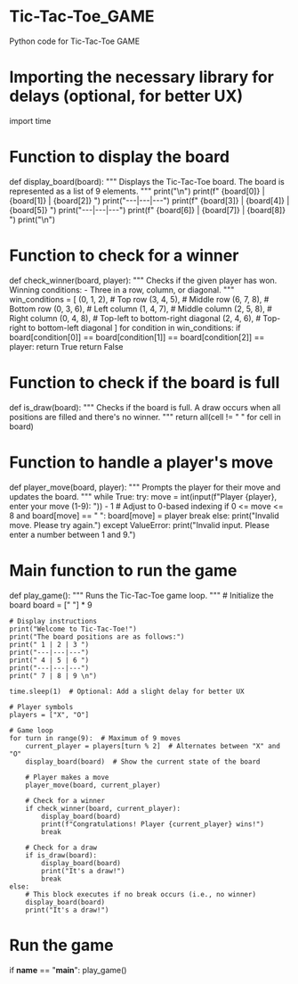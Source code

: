 
# Tic-Tac-Toe_GAME

Python code for Tic-Tac-Toe GAME
# Importing the necessary library for delays (optional, for better UX)
import time

# Function to display the board
def display_board(board):
    """
    Displays the Tic-Tac-Toe board.
    The board is represented as a list of 9 elements.
    """
    print("\n")
    print(f" {board[0]} | {board[1]} | {board[2]} ")
    print("---|---|---")
    print(f" {board[3]} | {board[4]} | {board[5]} ")
    print("---|---|---")
    print(f" {board[6]} | {board[7]} | {board[8]} ")
    print("\n")

# Function to check for a winner
def check_winner(board, player):
    """
    Checks if the given player has won.
    Winning conditions:
    - Three in a row, column, or diagonal.
    """
    win_conditions = [
        (0, 1, 2),  # Top row
        (3, 4, 5),  # Middle row
        (6, 7, 8),  # Bottom row
        (0, 3, 6),  # Left column
        (1, 4, 7),  # Middle column
        (2, 5, 8),  # Right column
        (0, 4, 8),  # Top-left to bottom-right diagonal
        (2, 4, 6),  # Top-right to bottom-left diagonal
    ]
    for condition in win_conditions:
        if board[condition[0]] == board[condition[1]] == board[condition[2]] == player:
            return True
    return False

# Function to check if the board is full
def is_draw(board):
    """
    Checks if the board is full.
    A draw occurs when all positions are filled and there's no winner.
    """
    return all(cell != " " for cell in board)

# Function to handle a player's move
def player_move(board, player):
    """
    Prompts the player for their move and updates the board.
    """
    while True:
        try:
            move = int(input(f"Player {player}, enter your move (1-9): ")) - 1  # Adjust to 0-based indexing
            if 0 <= move <= 8 and board[move] == " ":
                board[move] = player
                break
            else:
                print("Invalid move. Please try again.")
        except ValueError:
            print("Invalid input. Please enter a number between 1 and 9.")

# Main function to run the game
def play_game():
    """
    Runs the Tic-Tac-Toe game loop.
    """
    # Initialize the board
    board = [" "] * 9

    # Display instructions
    print("Welcome to Tic-Tac-Toe!")
    print("The board positions are as follows:")
    print(" 1 | 2 | 3 ")
    print("---|---|---")
    print(" 4 | 5 | 6 ")
    print("---|---|---")
    print(" 7 | 8 | 9 \n")

    time.sleep(1)  # Optional: Add a slight delay for better UX

    # Player symbols
    players = ["X", "O"]

    # Game loop
    for turn in range(9):  # Maximum of 9 moves
        current_player = players[turn % 2]  # Alternates between "X" and "O"
        display_board(board)  # Show the current state of the board

        # Player makes a move
        player_move(board, current_player)

        # Check for a winner
        if check_winner(board, current_player):
            display_board(board)
            print(f"Congratulations! Player {current_player} wins!")
            break

        # Check for a draw
        if is_draw(board):
            display_board(board)
            print("It's a draw!")
            break
    else:
        # This block executes if no break occurs (i.e., no winner)
        display_board(board)
        print("It's a draw!")

# Run the game
if __name__ == "__main__":
    play_game()
